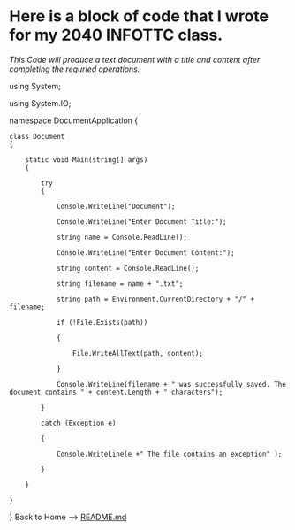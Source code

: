 # Here is a block of code that I wrote for my 2040 INFOTTC class.
_This Code will produce a text document with a title and content after completing the requried operations._

using System;

using System.IO;

namespace DocumentApplication
{

    class Document
    {

        static void Main(string[] args)
        {

            try
            {

                Console.WriteLine("Document");

                Console.WriteLine("Enter Document Title:");

                string name = Console.ReadLine();

                Console.WriteLine("Enter Document Content:");

                string content = Console.ReadLine();

                string filename = name + ".txt";

                string path = Environment.CurrentDirectory + "/" + filename;

                if (!File.Exists(path))

                {

                    File.WriteAllText(path, content);

                }

                Console.WriteLine(filename + " was successfully saved. The document contains " + content.Length + " characters");

            }

            catch (Exception e)

            {

                Console.WriteLine(e +" The file contains an exception" );

            }

        }

    }

}
Back to Home --> [README.md](https://github.com/RileyPut7/RIleyPut7/edit/master/README.md)
